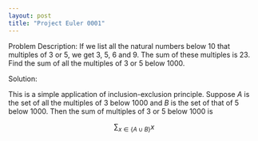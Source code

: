 ```yaml
---
layout: post
title: "Project Euler 0001"
---
```


Problem Description:
If we list all the natural numbers below 10 that multiples of 3 or 5, we get 3, 5, 6 and 9. The sum of these multiples is 23. Find the sum of all the multiples of 3 or 5 below 1000. 

Solution: 

This is a simple application of inclusion-exclusion principle. Suppose $A$ is the set of all the multiples of 3 below 1000 and $B$ is the set of that of 5 below 1000. Then the sum of multiples of 3 or 5 below 1000 is 

$$\sum_{x\in \{A\cup B\}}x$$